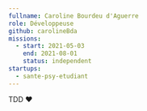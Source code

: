 ```yaml
---
fullname: Caroline Bourdeu d'Aguerre
role: Développeuse
github: carolineBda
missions:
  - start: 2021-05-03
    end: 2021-08-01
    status: independent
startups:
  - sante-psy-etudiant
---
```


TDD ❤️
